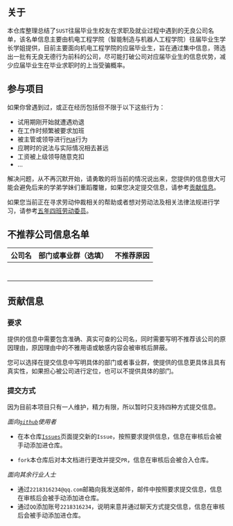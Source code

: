 ## 关于

本仓库整理总结了`SUST`往届毕业生校友在求职及就业过程中遇到的无良公司名单，该名单信息主要由机电工程学院（智能制造与机器人工程学院）往届毕业生学长学姐提供，目前主要面向机电工程学院的应届毕业生，旨在通过集中信息，筛选出一批有无良无德行为前科的公司，尽可能打破公司对应届毕业生的信息优势，减少应届毕业生在毕业求职时的上当受骗概率。

## 参与项目

如果你曾遇到过，或正在经历包括但不限于以下这些行为：

- 试用期刚开始就遭遇劝退
- 在工作时频繁被要求加班
- 被主管或领导进行[`PUA`](https://wiki.mbalib.com/wiki/PUA)行为
- 应聘时的说法与实际情况相去甚远
- 工资被上级领导随意克扣
- ...

解决问题，从不再沉默开始，请勇敢的将当前的情况说出来，您提供的信息很大可能会避免后来的学弟学妹们重蹈覆辙，如果您决定提交信息，请参考[贡献信息](#contribute)。

如果您当前正在寻求劳动仲裁相关的帮助或者想对劳动法及相关法律法规进行学习，请参考[五年四班劳动委员](https://space.bilibili.com/1704901)。

## 不推荐公司信息名单

| 公司名 | 部门或事业群（选填） | 不推荐原因 |
| :----: | :------------------: | :--------: |
|        |                      |            |
|        |                      |            |
|        |                      |            |
|        |                      |            |
|        |                      |            |
|        |                      |            |
|        |                      |            |

<a id="contribute"></a>

## 贡献信息

### 要求

提供的信息中需要包含准确、真实可查的公司名，同时需要写明不推荐该公司的原因理由，原因理由中的不雅用语或敏感内容会被审核后屏蔽。

您可以选择在提交信息中写明具体的部门或者事业群，使提供的信息更具体且具有真实性，如果担心被公司进行定位，也可以不提供具体的部门。

### 提交方式

因为目前本项目只有一人维护，精力有限，所以暂时只支持四种方式提交信息。

*面向[`github`](https://github.com/)使用者*

- 在本仓库[`Issues`](https://github.com/LiZhenYu2000/Unscrupulous-Companies-House/issues)页面提交新的`Issue`，按照要求提供信息，信息在审核后会被手动添加进仓库。

- `fork`本仓库后对本文档进行更改并提交`PR`，信息在审核后会被合入仓库。

*面向其余行业人士*

- 通过`2218316234@qq.com`邮箱向我发送邮件，邮件中按照要求提交信息，信息在审核后会被手动添加进仓库。
- 通过`QQ`添加账号`2218316234`，说明来意并通过聊天方式提交信息，信息在审核后会被手动添加进仓库。
